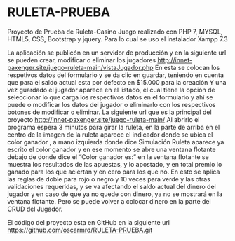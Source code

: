 # RULETA-PRUEBA
Proyecto de Prueba de Ruleta-Casino
Juego realizado con PHP 7, MYSQL, HTML5, CSS, Bootstrap y jquery. Para lo cual se uso el instalador Xampp 7.3

La aplicación se publicón en un servidor de producción y en la siguiente url se pueden crear, modificar o eliminar los jugadores
http://innet-paxenger.site/juego-ruleta-main/vistaJugador.php
En esta se colocan los respetivos datos del formulario y se da clic en guardar, teniendo en cuenta que para el saldo actual esta por defecto en $15.000 para la creación
Y una vez guardado el jugador aparece en el listado, el cual tiene la opción de seleccionar lo que carga los respectivos datos en el formulario y ahí se puede o modificar los datos del jugador o eliminarlo con los respectivos botones de modificar o eliminar.
La siguiente url que es la principal del proyecto
http://innet-paxenger.site/juego-ruleta-main/
Al abrirlo el programa espera 3 minutos para girar la ruleta, en la parte de arriba en el centro de la imagen de la ruleta aparece el indicador donde se ubica el color ganador , a mano izquierda donde dice Simulación Ruleta aparece ya escrito el color ganador y en ese momento se abre una ventana flotante debajo de donde dice el “Color ganador es:” en la ventana flotante se muestra los resultados de las apuestas, y  lo apostado, y en total premio lo ganado para los que aciertan y en cero para los que no. En esto se aplica las reglas de doble para rojo o negro y 10 veces para verde y las otras validaciones requeridas,  y se va afectando el saldo actual del dinero del jugador y en caso de que ya no quede con dinero, ya no se mostrará en la ventana flotante. Pero se puede volver a colocar dinero en la parte del CRUD del Jugador.

El código del proyecto esta en GitHub en la siguiente url https://github.com/oscarmrd/RULETA-PRUEBA.git
